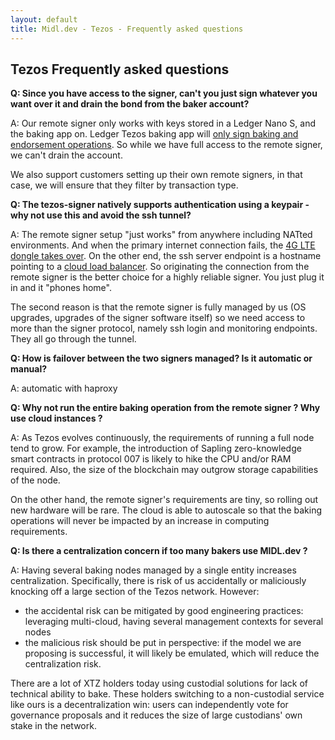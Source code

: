 ```yaml
---
layout: default
title: Midl.dev - Tezos - Frequently asked questions
---
```


## Tezos Frequently asked questions

**Q: Since you have access to the signer, can't you just sign whatever you want over it and drain the bond from the baker account?**

A: Our remote signer only works with keys stored in a Ledger Nano S, and the baking app on. Ledger Tezos baking app will [only sign baking and endorsement operations](https://github.com/obsidiansystems/ledger-app-tezos#using-the-tezos-baking-application-nano-s-only). So while we have full access to the remote signer, we can't drain the account.

We also support customers setting up their own remote signers, in that case, we will ensure that they filter by transaction type.

**Q: The tezos-signer natively supports authentication using a keypair - why not use this and avoid the ssh tunnel?**

A: The remote signer setup "just works" from anywhere including NATted environments. And when the primary internet connection fails, the [4G LTE dongle takes over](https://github.com/hodl-dot-farm/tezos-remote-signer-os/blob/master/tezos-remote-signer/templates/usr/bin/isp_failover). On the other end, the ssh server endpoint is a hostname pointing to a [cloud load balancer](https://github.com/midl-dev/tezos-on-gke/blob/master/tezos-baker/tezos-remote-signer-forwarder.yaml#L5-L12). So originating the connection from the remote signer is the better choice for a highly reliable signer. You just plug it in and it "phones home".

The second reason is that the remote signer is fully managed by us (OS upgrades, upgrades of the signer software itself) so we need access to more than the signer protocol, namely ssh login and monitoring endpoints. They all go through the tunnel.

**Q: How is failover between the two signers managed? Is it automatic or manual?**

A: automatic with haproxy

**Q: Why not run the entire baking operation from the remote signer ? Why use cloud instances ?**

A: As Tezos evolves continuously, the requirements of running a full node tend to grow. For example, the introduction of Sapling zero-knowledge smart contracts in protocol 007 is likely to hike the CPU and/or RAM required. Also, the size of the blockchain may outgrow storage capabilities of the node.

On the other hand, the remote signer's requirements are tiny, so rolling out new hardware will be rare. The cloud is able to autoscale so that the baking operations will never be impacted by an increase in computing requirements.

**Q: Is there a centralization concern if too many bakers use MIDL.dev ?**

A: Having several baking nodes managed by a single entity increases centralization. Specifically, there is risk of us accidentally or maliciously knocking off a large section of the Tezos network. However:

* the accidental risk can be mitigated by good engineering practices: leveraging multi-cloud, having several management contexts for several nodes
* the malicious risk should be put in perspective: if the model we are proposing is successful, it will likely be emulated, which will reduce the centralization risk.

There are a lot of XTZ holders today using custodial solutions for lack of technical ability to bake. These holders switching to a non-custodial service like ours is a decentralization win: users can independently vote for governance proposals and it reduces the size of large custodians' own stake in the network.

